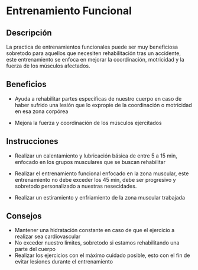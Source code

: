 # **Entrenamiento Funcional**



## Descripción

La practica de entrenamientos funcionales puede ser muy beneficiosa sobretodo para aquellos que necesiten rehabilitación tras un accidente, este entrenamiento se enfoca en mejorar la coordinación, motricidad y la fuerza de los músculos afectados.

## Beneficios 

- Ayuda a rehabilitar partes especificas de nuestro cuerpo en caso de haber sufrido una lesión que lo expropie de la coordinación o motricidad en esa zona corpórea

- Mejora la fuerza y coordinación de los músculos ejercitados 


## Instrucciones

- Realizar un calentamiento y lubricación básica de entre 5 a 15 min, enfocado en los grupos musculares que se buscan rehabilitar 

- Realizar el entrenamiento funcional enfocado en la zona muscular, este entrenamiento no debe exceder los 45 min, debe ser progresivo y sobretodo personalizado a nuestras nesecidades.

- Realizar un estiramiento y enfriamiento de la zona muscular trabajada

  

## Consejos

- Mantener una hidratación constante en caso de que el ejercicio a realizar sea cardiovascular
- No exceder nuestro limites, sobretodo si estamos rehabilitando una parte del cuerpo
- Realizar los ejercicios con el máximo cuidado posible, esto con el fin de evitar lesiones durante el entrenamiento